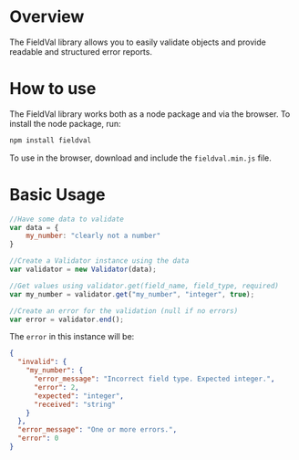 Overview
==============
The FieldVal library allows you to easily validate objects and provide readable and structured error reports.

How to use
=============
The FieldVal library works both as a node package and via the browser. To install the node package, run:
```bash
npm install fieldval
```

To use in the browser, download and include the ```fieldval.min.js``` file.

Basic Usage
=============
```javascript
//Have some data to validate
var data = {
    my_number: "clearly not a number"
}

//Create a Validator instance using the data
var validator = new Validator(data);

//Get values using validator.get(field_name, field_type, required)
var my_number = validator.get("my_number", "integer", true);

//Create an error for the validation (null if no errors)
var error = validator.end();
```

The ```error``` in this instance will be:
```json
{
  "invalid": {
    "my_number": {
      "error_message": "Incorrect field type. Expected integer.",
      "error": 2,
      "expected": "integer",
      "received": "string"
    }
  },
  "error_message": "One or more errors.",
  "error": 0
}
```